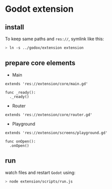 # Godot extension

## install

To keep same paths and `res://`, symlink like this:

```sh
> ln -s ../godox/extension extension
```

## prepare core elements

- Main

```gdscript
extends 'res://extension/core/main.gd'

func _ready():
  ._ready()
```

- Router

```gdscript
extends 'res://extension/core/router.gd'
```

- Playground

```gdscript
extends 'res://extension/screens/playground.gd'

func onOpen():
  .onOpen()
```

## run

watch files and restart `Godot` using:

```sh
> node extension/scripts/run.js
```
